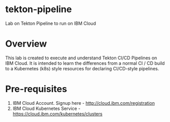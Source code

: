 # tekton-pipeline
Lab on Tekton Pipeline to run on IBM Cloud

# Overview
This lab is created to execute and understand Tekton CI/CD Pipelines on IBM Cloud. It is intended to learn the differences from a normal CI / CD build to a Kubernetes (k8s) style resources for declaring CI/CD-style pipelines.

# Pre-requisites
1. IBM Cloud Account. Signup here - http://cloud.ibm.com/registration
2. IBM Cloud Kubernetes Service - https://cloud.ibm.com/kubernetes/clusters

